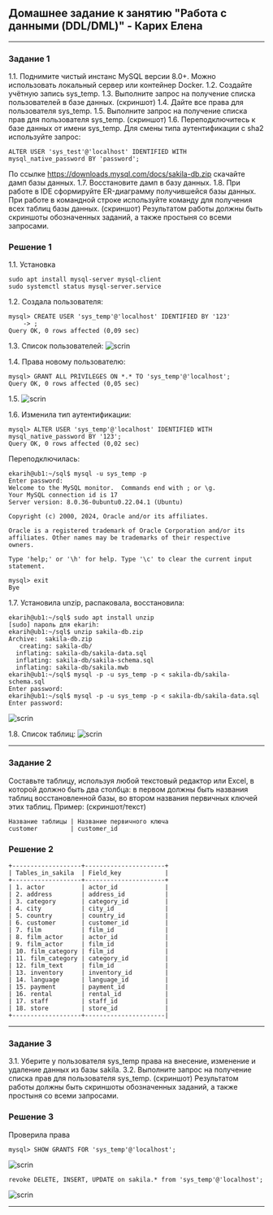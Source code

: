 ## Домашнее задание к занятию "Работа с данными (DDL/DML)" - Карих Елена
---
### Задание 1

1.1. Поднимите чистый инстанс MySQL версии 8.0+. Можно использовать локальный сервер или контейнер Docker.
1.2. Создайте учётную запись sys_temp.
1.3. Выполните запрос на получение списка пользователей в базе данных. (скриншот)
1.4. Дайте все права для пользователя sys_temp.
1.5. Выполните запрос на получение списка прав для пользователя sys_temp. (скриншот)
1.6. Переподключитесь к базе данных от имени sys_temp.
Для смены типа аутентификации с sha2 используйте запрос:

```
ALTER USER 'sys_test'@'localhost' IDENTIFIED WITH mysql_native_password BY 'password';
```

По ссылке https://downloads.mysql.com/docs/sakila-db.zip скачайте дамп базы данных.
1.7. Восстановите дамп в базу данных.
1.8. При работе в IDE сформируйте ER-диаграмму получившейся базы данных. При работе в командной строке используйте команду для получения всех таблиц базы данных. (скриншот)
Результатом работы должны быть скриншоты обозначенных заданий, а также простыня со всеми запросами.

### Решение 1

1.1. Установка

```
sudo apt install mysql-server mysql-client
sudo systemctl status mysql-server.service
```
1.2. Создала пользователя:
```
mysql> CREATE USER 'sys_temp'@'localhost' IDENTIFIED BY '123'
    -> ;
Query OK, 0 rows affected (0,09 sec)
```
1.3. Список пользователей:
![scrin](scrin1.png)

1.4. Права новому пользователю:
```
mysql> GRANT ALL PRIVILEGES ON *.* TO 'sys_temp'@'localhost';
Query OK, 0 rows affected (0,05 sec)
```
1.5.
![scrin](scrin2.png)

1.6. Изменила тип аутентификации:
```
mysql> ALTER USER 'sys_temp'@'localhost' IDENTIFIED WITH mysql_native_password BY '123';
Query OK, 0 rows affected (0,02 sec)
```
Переподключилась:
```
ekarih@ub1:~/sql$ mysql -u sys_temp -p
Enter password: 
Welcome to the MySQL monitor.  Commands end with ; or \g.
Your MySQL connection id is 17
Server version: 8.0.36-0ubuntu0.22.04.1 (Ubuntu)

Copyright (c) 2000, 2024, Oracle and/or its affiliates.

Oracle is a registered trademark of Oracle Corporation and/or its
affiliates. Other names may be trademarks of their respective
owners.

Type 'help;' or '\h' for help. Type '\c' to clear the current input statement.

mysql> exit
Bye
```

1.7. Установила unzip, распаковала, восстановила:

```
ekarih@ub1:~/sql$ sudo apt install unzip
[sudo] пароль для ekarih: 
ekarih@ub1:~/sql$ unzip sakila-db.zip
Archive:  sakila-db.zip
   creating: sakila-db/
  inflating: sakila-db/sakila-data.sql  
  inflating: sakila-db/sakila-schema.sql  
  inflating: sakila-db/sakila.mwb    
ekarih@ub1:~/sql$ mysql -p -u sys_temp -p < sakila-db/sakila-schema.sql
Enter password: 
ekarih@ub1:~/sql$ mysql -p -u sys_temp -p < sakila-db/sakila-data.sql
Enter password: 
```
![scrin](scrin3.png)

1.8. Список таблиц:
![scrin](scrin4.png)

---
### Задание 2

Составьте таблицу, используя любой текстовый редактор или Excel, в которой должно быть два столбца: в первом должны быть названия таблиц восстановленной базы, во втором названия первичных ключей этих таблиц. Пример: (скриншот/текст)

```
Название таблицы | Название первичного ключа
customer         | customer_id
```

### Решение 2

```
+-------------------+----------------------+
| Tables_in_sakila  | Field_key            |
+-------------------+----------------------+
| 1. actor          | actor_id             |
| 2. address        | address_id           |
| 3. category       | category_id          |
| 4. city           | city_id              |
| 5. country        | country_id           |
| 6. customer       | customer_id          |
| 7. film           | film_id              |
| 8. film_actor     | actor_id             |
| 9. film_actor     | film_id              |
| 10. film_category | film_id              |
| 11. film_category | category_id          |
| 12. film_text     | film_id              |
| 13. inventory     | inventory_id         |
| 14. language      | language_id          |
| 15. payment       | payment_id           |
| 16. rental        | rental_id            |
| 17. staff         | staff_id             |
| 18. store         | store_id             |
+-------------------+----------------------|
```

---
### Задание 3

3.1. Уберите у пользователя sys_temp права на внесение, изменение и удаление данных из базы sakila.
3.2. Выполните запрос на получение списка прав для пользователя sys_temp. (скриншот)
Результатом работы должны быть скриншоты обозначенных заданий, а также простыня со всеми запросами.

### Решение 3

Проверила права
```
mysql> SHOW GRANTS FOR 'sys_temp'@'localhost';
```
![scrin](scrin5.png)

```
revoke DELETE, INSERT, UPDATE on sakila.* from 'sys_temp'@'localhost';
```
![scrin](scrin6.png)

---
